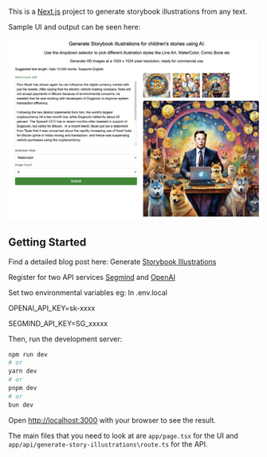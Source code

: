 This is a [Next.js](https://nextjs.org/) project to generate storybook illustrations from any text.

Sample UI and output can be seen here:

![Image description](./image.png)

## Getting Started

Find a detailed blog post here: Generate [Storybook Illustrations](https://medium.com/@ramsrigoutham/generate-kids-story-illustrations-with-ai-in-just-1-click-programmatically-full-tutorial-eea0d60ee848)


Register for two API services [Segmind](https://www.segmind.com/) and [OpenAI](https://platform.openai.com/)

Set two environmental variables  eg: In .env.local

OPENAI_API_KEY=sk-xxxx

SEGMIND_API_KEY=SG_xxxxx

Then, run the development server:

```bash
npm run dev
# or
yarn dev
# or
pnpm dev
# or
bun dev
```

Open [http://localhost:3000](http://localhost:3000) with your browser to see the result.

The main files that you need to look at are `app/page.tsx` for the UI and `app/api/generate-story-illustrations\route.ts` for the API.

